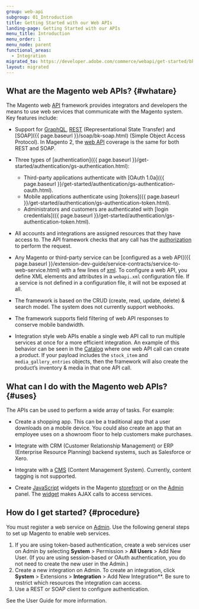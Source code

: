 ```yaml
---
group: web-api
subgroup: 01_Introduction
title: Getting Started with our Web APIs
landing-page: Getting Started with our APIs
menu_title: Introduction
menu_order: 1
menu_node: parent
functional_areas:
  - Integration
migrated_to: https://developer.adobe.com/commerce/webapi/get-started/bk-get-started-api/
layout: migrated
---
```


## What are the Magento web APIs? {#whatare}

The Magento web [API](https://glossary.magento.com/api) framework provides integrators and developers the means to use web services that communicate with the Magento system. Key features include:

*  Support for [GraphQL]({{page.baseurl}}/graphql/index.html), [REST](https://developer.adobe.com/commerce/webapi/rest/bk-rest.html) (Representational State Transfer) and [SOAP]({{ page.baseurl }}/soap/bk-soap.html) (Simple Object Access Protocol). In Magento 2, the [web API](https://glossary.magento.com/web-api) coverage is the same for both REST and SOAP.

*  Three types of [authentication]({{ page.baseurl }}/get-started/authentication/gs-authentication.html):
   *  Third-party applications authenticate with [OAuth 1.0a]({{ page.baseurl }}/get-started/authentication/gs-authentication-oauth.html).
   *  Mobile applications authenticate using [tokens]({{ page.baseurl }}/get-started/authentication/gs-authentication-token.html).
   *  Administrators and customers are authenticated with [login credentials]({{ page.baseurl }}/get-started/authentication/gs-authentication-token.html).

*  All accounts and integrations are assigned resources that they have access to. The API framework checks that any call has the [authorization](https://glossary.magento.com/authorization) to perform the request.

*  Any Magento or third-party service can be [configured as a web API]({{ page.baseurl }}/extension-dev-guide/service-contracts/service-to-web-service.html) with a few lines of [xml](https://glossary.magento.com/xml). To configure a web API, you define XML elements and attributes in a `webapi.xml` configuration file. If a service is not defined in a configuration file, it will not be exposed at all.

*  The framework is based on the CRUD (create, read, update, delete) & search model. The system does not currently support webhooks.

*  The framework supports field filtering of web API responses to conserve mobile bandwidth.

*  Integration style web APIs enable a single web API call to run multiple services at once for a more efficient integration.  An example of this behavior can be seen in the [Catalog](https://glossary.magento.com/catalog) where one web API call can create a product. If your payload includes the `stock_item` and `media_gallery_entries` objects, then the framework will also create the product’s inventory & media in that one API call.

## What can I do with the Magento web APIs? {#uses}

The APIs can be used to perform a wide array of tasks. For example:

*  Create a shopping app. This can be a traditional app that a user downloads on a mobile device. You could also create an app that an employee uses on a showroom floor to help customers make purchases.

*  Integrate with CRM (Customer Relationship Management) or ERP (Enterprise Resource Planning) backend systems, such as Salesforce or Xero.

*  Integrate with a [CMS](https://glossary.magento.com/cms) (Content Management System). Currently, content tagging is not supported.

*  Create [JavaScript](https://glossary.magento.com/javascript) widgets in the Magento [storefront](https://glossary.magento.com/storefront) or on the [Admin](https://glossary.magento.com/admin) panel. The [widget](https://glossary.magento.com/widget) makes AJAX calls to access services.

## How do I get started? {#procedure}

You must register a web service on [Admin](https://glossary.magento.com/magento-admin). Use the following general steps to set up Magento to enable web services.

1. If you are using token-based authentication, create a web services user on Admin by selecting **System** > Permission > **All Users** > Add New User. (If you are using session-based or OAuth authentication, you do not need to create the new user in the Admin.)
1. Create a new integration on Admin. To create an integration, click **System** > Extensions > **Integration** > Add New Integration**. Be sure to restrict which resources the integration can access.
1. Use a REST or SOAP client to configure authentication.

See the User Guide for more information.
